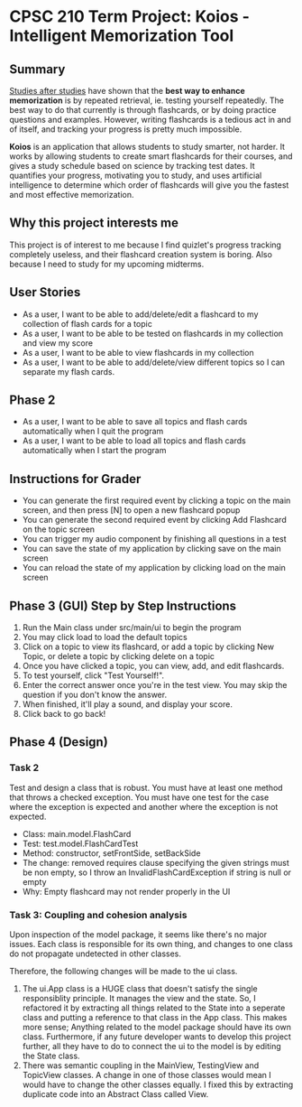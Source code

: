 
# CPSC 210 Term Project: Koios - Intelligent Memorization Tool
  
## Summary
[Studies after studies](https://www.sciencedaily.com/releases/2011/06/110615171410.htm) have shown that the **best way to enhance memorization** is by repeated retrieval, ie. testing yourself repeatedly. The best way to do that currently is through flashcards, or by doing practice questions and examples. However, writing flashcards is a tedious act in and of itself, and tracking your progress is pretty much impossible.

**Koios** is an application that allows students to study smarter, not harder. It works by allowing students to create smart flashcards for their courses, and gives a study schedule based on science by tracking test dates. It quantifies your progress, motivating you to study, and uses artificial intelligence to determine which order of flashcards will give you the fastest and most effective memorization.

## Why this project interests me
This project is of interest to me because I find quizlet's progress tracking completely useless, and their flashcard creation system is boring. Also because I need to study for my upcoming midterms.

## User Stories
- As a user, I want to be able to add/delete/edit a flashcard to my collection of flash cards for a topic
- As a user, I want to be able to be tested on flashcards in my collection and view my score
- As a user, I want to be able to view flashcards in my collection
- As a user, I want to be able to add/delete/view different topics so I can separate my flash cards.

## Phase 2
- As a user, I want to be able to save all topics and flash cards automatically when I quit the program
- As a user, I want to be able to load all topics and flash cards automatically when I start the program

## Instructions for Grader
- You can generate the first required event by clicking a topic on the main screen, and then press [N] to open a new flashcard popup
- You can generate the second required event by clicking Add Flashcard on the topic screen
- You can trigger my audio component by finishing all questions in a test
- You can save the state of my application by clicking save on the main screen
- You can reload the state of my application by clicking load on the main screen

## Phase 3 (GUI) Step by Step Instructions

1. Run the Main class under src/main/ui to begin the program
2. You may click load to load the default topics
3. Click on a topic to view its flashcard, or add a topic by clicking New Topic, or delete a topic by clicking delete on a topic
4. Once you have clicked a topic, you can view, add, and edit flashcards.
5. To test yourself, click "Test Yourself!".
6. Enter the correct answer once you're in the test view. You may skip the question if you don't know the answer.
7. When finished, it'll play a sound, and display your score.
8. Click back to go back!

## Phase 4 (Design)

### Task 2
Test and design a class that is robust.  You must have at least one method that throws a checked exception.  You must have one test for the case where the exception is expected and another where the exception is not expected.

- Class: main.model.FlashCard
- Test: test.model.FlashCardTest
- Method: constructor, setFrontSide, setBackSide
- The change: removed requires clause specifying the given strings must be non empty, so I throw an InvalidFlashCardException if string is null or empty
- Why: Empty flashcard may not render properly in the UI

### Task 3: Coupling and cohesion analysis
Upon inspection of the model package, it seems like there's no major issues. Each class is responsible for its own thing, and changes to one class do not propagate undetected in other classes.

Therefore, the following changes will be made to the ui class.

1. The ui.App class is a HUGE class that doesn't satisfy the single responsiblity principle. It manages the view and the state. So, I refactored it by extracting all things related to the State into a seperate class and putting a reference to that class in the App class. This makes more sense; Anything related to the model package should have its own class. Furthermore, if any future developer wants to develop this project further, all they have to do to connect the ui to the model is by editing the State class.
2. There was semantic coupling in the MainView, TestingView and TopicView classes. A change in one of those classes would mean I would have to change the other classes equally. I fixed this by extracting duplicate code into an Abstract Class called View.
